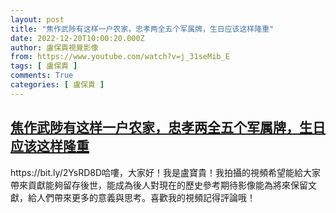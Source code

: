 ```yaml
---
layout: post
title: "焦作武陟有这样一户农家，忠孝两全五个军属牌，生日应该这样隆重"
date: 2022-12-20T10:00:20.000Z
author: 盧保貴視覺影像
from: https://www.youtube.com/watch?v=j_31seMib_E
tags: [ 盧保貴 ]
comments: True
categories: [ 盧保貴 ]
---
```

<!--1671530420000-->
[焦作武陟有这样一户农家，忠孝两全五个军属牌，生日应该这样隆重](https://www.youtube.com/watch?v=j_31seMib_E)
------

<div>
https://bit.ly/2YsRD8D哈嘍，大家好！我是盧寶貴！我拍攝的視頻希望能給大家帶來貢獻能夠留存後世，能成為後人對現在的歷史參考期待影像能為將來保留文獻，給人們帶來更多的意義與思考。喜歡我的視頻記得評論哦！
</div>
